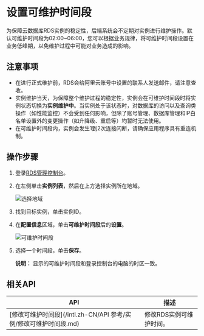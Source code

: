 # 设置可维护时间段

为保障云数据库RDS实例的稳定性，后端系统会不定期对实例进行维护操作。默认可维护时间段为02:00~06:00，您可以根据业务规律，将可维护时间段设置在业务低峰期，以免维护过程中可能对业务造成的影响。

## 注意事项

-   在进行正式维护前，RDS会给阿里云账号中设置的联系人发送邮件，请注意查收。
-   实例维护当天，为保障整个维护过程的稳定性，实例会在可维护时间段时将实例状态切换为**实例维护中**。当实例处于该状态时，对数据库的访问以及查询类操作（如性能监控）不会受到任何影响，但除了账号管理、数据库管理和IP白名单设置外的变更操作（如升降级、重启等）均暂时无法使用。
-   在可维护时间段内，实例会发生1到2次连接闪断，请确保应用程序具有重连机制。

## 操作步骤

1.  登录[RDS管理控制台](https://rds.console.aliyun.com/)。

2.  在左侧单击**实例列表**，然后在上方选择实例所在地域。

    ![选择地域](https://static-aliyun-doc.oss-cn-hangzhou.aliyuncs.com/assets/img/zh-CN/3074469951/p36543.png)

3.  找到目标实例，单击实例ID。

4.  在**配置信息**区域，单击**可维护时间段**后的**设置**。

    ![可维护时间段](https://static-aliyun-doc.oss-cn-hangzhou.aliyuncs.com/assets/img/zh-CN/7967559951/p3012.png)

5.  选择一个时间段，单击**保存**。

    **说明：** 显示的可维护时间段和登录控制台的电脑的时区一致。


## 相关API

|API|描述|
|---|--|
|[修改可维护时间段](/intl.zh-CN/API 参考/实例/修改可维护时间段.md)|修改RDS实例可维护时间。|

